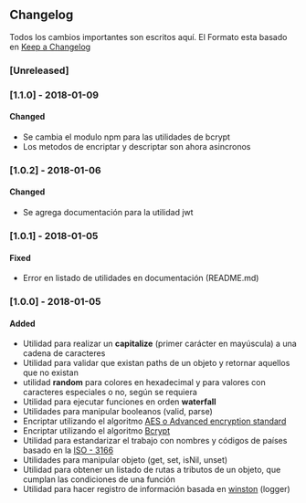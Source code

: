 ## Changelog

Todos los cambios importantes son escritos aquí. El Formato esta basado en [Keep a Changelog](http://keepachangelog.com/es-ES/1.0.0/)

### [Unreleased]

### [1.1.0] - 2018-01-09
#### Changed
- Se cambia el modulo npm para las utilidades de bcrypt
- Los metodos de encriptar y descriptar son ahora asincronos

### [1.0.2] - 2018-01-06
#### Changed
- Se agrega documentación para la utilidad jwt

### [1.0.1] - 2018-01-05
#### Fixed
- Error en listado de utilidades en documentación (README.md)

### [1.0.0] - 2018-01-05
#### Added
- Utilidad para realizar un **capitalize** (primer carácter en mayúscula) a una cadena de caracteres
- Utilidad para validar que existan paths de un objeto y retornar aquellos que no existan
- utilidad **random** para colores en hexadecimal y para valores con caracteres especiales o no, según se requiera
- Utilidad para ejecutar funciones en orden **waterfall**
- Utilidades para manipular booleanos (valid, parse)
- Encriptar utilizando el algoritmo [AES o Advanced encryption standard][AES]
- Encriptar utilizando el algoritmo [Bcrypt][Bcrypt]
- Utilidad para estandarizar el trabajo con nombres y códigos de países basado en la [ISO - 3166][iso3166]
- Utilidades para manipular objeto (get, set, isNil, unset)
- Utilidad para obtener un listado de rutas a tributos de un objeto, que cumplan las condiciones de una función
- Utilidad para hacer registro de información basada en [winston][winston] (logger)

[AES]: https://en.wikipedia.org/wiki/Advanced_Encryption_Standard
[Bcrypt]: https://en.wikipedia.org/wiki/Bcrypt
[iso3166]: http://en.wikipedia.org/wiki/ISO_3166-1#Officially_assigned_code_elements
[winston]: https://www.npmjs.com/package/winston
